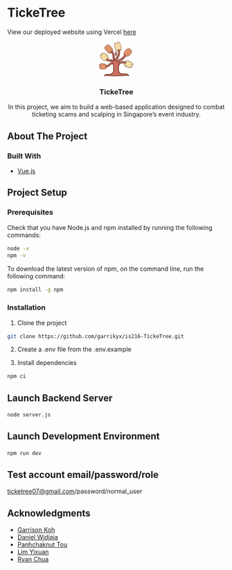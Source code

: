 # TickeTree

View our deployed website using Vercel [here](https://wad2-project-g5t7-2024.vercel.app/)

<div align="center">
  <a href="https://github.com/garrikyx/is216-TickeTree">
    <img src="./src/assets/logo.png" alt="Logo" width="80" height="80">
  </a>

  <h3 align="center">TickeTree</h3>
  <p align="center">
    In this project, we aim to build a web-based application designed to combat ticketing scams and scalping in Singapore’s event industry.
    <br />
    </p>
</div>

## About The Project

### Built With

- [Vue.js](https://vuejs.org/)

## Project Setup

### Prerequisites

Check that you have Node.js and npm installed by running the following commands:

```sh
node -v
npm -v
```
To download the latest version of npm, on the command line, run the following command:


```sh
npm install -g npm
```

### Installation

1. Clone the project


```sh
git clone https://github.com/garrikyx/is216-TickeTree.git
```

2. Create a .env file from the .env.example


3. Install dependencies

```sh
npm ci
```

## Launch Backend Server

```sh
node server.js
```

## Launch Development Environment

```sh
npm run dev
```

## Test account email/password/role
ticketree07@gmail.com/password/normal_user

## Acknowledgments
- [Garrison Koh](https://github.com/garrikyx)
- [Daniel Widjaja](https://github.com/Danwidj)
- [Panhchaknut Tou](https://github.com/Panhchaknut11)
- [Lim Yixuan](https://github.com/yixuanyxx)
- [Ryan Chua](https://github.com/ryannchuaa)
